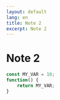 ```yaml
---
layout: default
lang: en
title: Note 2
excerpt: Note 2
---
```


# Note 2


```javascript
const MY_VAR = 10;
function() {
    return MY_VAR;
}
```